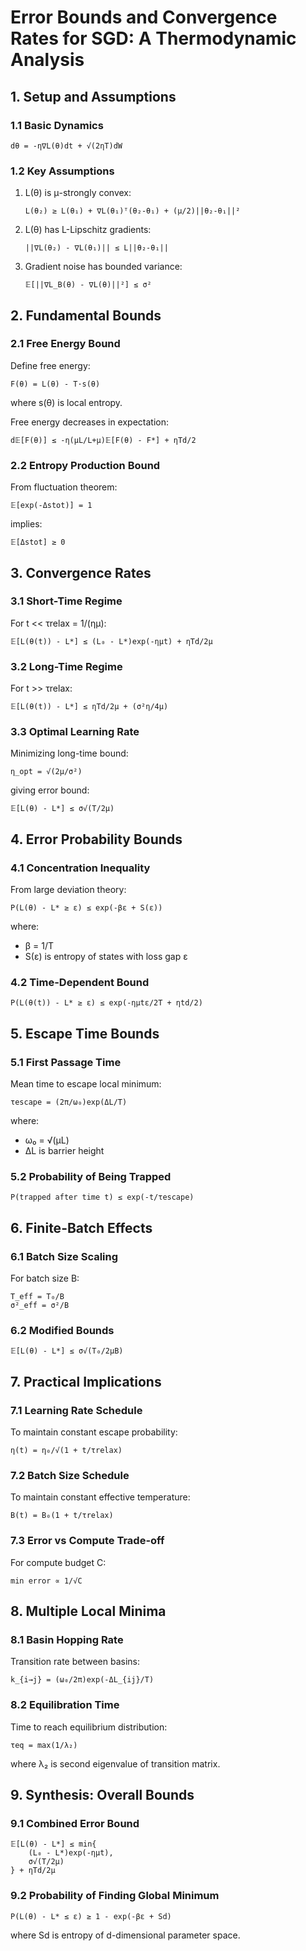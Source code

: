 # Error Bounds and Convergence Rates for SGD: A Thermodynamic Analysis

## 1. Setup and Assumptions

### 1.1 Basic Dynamics
```
dθ = -η∇L(θ)dt + √(2ηT)dW
```

### 1.2 Key Assumptions
1. L(θ) is μ-strongly convex:
   ```
   L(θ₂) ≥ L(θ₁) + ∇L(θ₁)ᵀ(θ₂-θ₁) + (μ/2)||θ₂-θ₁||²
   ```

2. L(θ) has L-Lipschitz gradients:
   ```
   ||∇L(θ₂) - ∇L(θ₁)|| ≤ L||θ₂-θ₁||
   ```

3. Gradient noise has bounded variance:
   ```
   𝔼[||∇L_B(θ) - ∇L(θ)||²] ≤ σ²
   ```

## 2. Fundamental Bounds

### 2.1 Free Energy Bound
Define free energy:
```
F(θ) = L(θ) - T·s(θ)
```
where s(θ) is local entropy.

Free energy decreases in expectation:
```
d𝔼[F(θ)] ≤ -η(μL/L+μ)𝔼[F(θ) - F*] + ηTd/2
```

### 2.2 Entropy Production Bound
From fluctuation theorem:
```
𝔼[exp(-Δstot)] = 1
```
implies:
```
𝔼[Δstot] ≥ 0
```

## 3. Convergence Rates

### 3.1 Short-Time Regime
For t << τrelax = 1/(ημ):
```
𝔼[L(θ(t)) - L*] ≤ (L₀ - L*)exp(-ημt) + ηTd/2μ
```

### 3.2 Long-Time Regime
For t >> τrelax:
```
𝔼[L(θ(t)) - L*] ≤ ηTd/2μ + (σ²η/4μ)
```

### 3.3 Optimal Learning Rate
Minimizing long-time bound:
```
η_opt = √(2μ/σ²)
```
giving error bound:
```
𝔼[L(θ) - L*] ≤ σ√(T/2μ)
```

## 4. Error Probability Bounds

### 4.1 Concentration Inequality
From large deviation theory:
```
P(L(θ) - L* ≥ ε) ≤ exp(-βε + S(ε))
```
where:
- β = 1/T
- S(ε) is entropy of states with loss gap ε

### 4.2 Time-Dependent Bound
```
P(L(θ(t)) - L* ≥ ε) ≤ exp(-ημtε/2T + ηtd/2)
```

## 5. Escape Time Bounds

### 5.1 First Passage Time
Mean time to escape local minimum:
```
τescape = (2π/ω₀)exp(ΔL/T)
```
where:
- ω₀ = √(μL)
- ΔL is barrier height

### 5.2 Probability of Being Trapped
```
P(trapped after time t) ≤ exp(-t/τescape)
```

## 6. Finite-Batch Effects

### 6.1 Batch Size Scaling
For batch size B:
```
T_eff = T₀/B
σ²_eff = σ²/B
```

### 6.2 Modified Bounds
```
𝔼[L(θ) - L*] ≤ σ√(T₀/2μB)
```

## 7. Practical Implications

### 7.1 Learning Rate Schedule
To maintain constant escape probability:
```
η(t) = η₀/√(1 + t/τrelax)
```

### 7.2 Batch Size Schedule
To maintain constant effective temperature:
```
B(t) = B₀(1 + t/τrelax)
```

### 7.3 Error vs Compute Trade-off
For compute budget C:
```
min error ∝ 1/√C
```

## 8. Multiple Local Minima

### 8.1 Basin Hopping Rate
Transition rate between basins:
```
k_{i→j} = (ω₀/2π)exp(-ΔL_{ij}/T)
```

### 8.2 Equilibration Time
Time to reach equilibrium distribution:
```
τeq = max(1/λ₂)
```
where λ₂ is second eigenvalue of transition matrix.

## 9. Synthesis: Overall Bounds

### 9.1 Combined Error Bound
```
𝔼[L(θ) - L*] ≤ min{
    (L₀ - L*)exp(-ημt),
    σ√(T/2μ)
} + ηTd/2μ
```

### 9.2 Probability of Finding Global Minimum
```
P(L(θ) - L* ≤ ε) ≥ 1 - exp(-βε + Sd)
```
where Sd is entropy of d-dimensional parameter space.